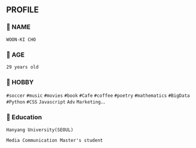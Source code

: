 ## PROFILE

### 💬 NAME
`WOON-KI CHO`


### 💬 AGE
`29 years old`


### 💬 HOBBY
`#soccer` `#music` `#movies` `#book` `#Cafe` `#coffee` `#poetry` `#mathematics` `#BigData` `#Python` `#CSS` `Javascript` `Adv` `Marketing`...


### 💬 Education
`Hanyang University(SEOUL)` 

`Media Communication Master's student`



